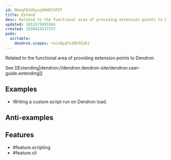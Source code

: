 ```yaml
---
id: DKoqF83dSyaj6KHSf2PZf
title: Extend
desc: Related to the functional area of providing extension points to Dendron
updated: 1651575095564
created: 1639424337257
pods:
  airtable:
    dendron.scopes: recvOpqfo2DhfEeEi
---
```


Related to the functional area of providing extension points to Dendron

See [[Extending|dendron://dendron.dendron-site/dendron.user-guide.extending]]

## Examples
- Writing a custom script run on Dendron load. 
## Anti-examples

## Features
- #feature.scripting
- #feature.cli
